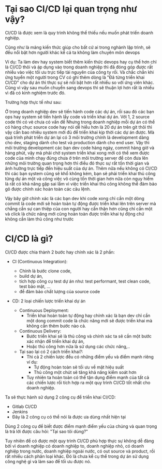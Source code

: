 # Tại sao CI/CD lại quan trọng như vậy?

CI/CD là được xem là quy trình không thể thiếu nếu muốn phát triển doanh nghiệp.

Cũng như là mảng kiến thức giúp cho bất cứ ai trong nghành lập trình, sẽ đều nổi bật hơn người khác
kể cả ta không làm chuyên môn devops

Ví dụ: Ta làm dev hay system biết thêm kiến thức devops hay cụ thể hơn chỉ là CI/CD thôi
và áp dụng vào trong doanh nghiệp thì đã đóng góp được rất nhiều vào việc tối ưu trực tiếp
tài nguyên của công ty rồi.
Và chắc chắn khi ứng tuyển một người trong CV có ghi thêm dòng là "Đã từng triển khai CI/CD"
cho dự án thì thực sự sẽ nổi bật hơn rất nhiều so với ứng viên khác.
Cũng vì vậy sau muốn chuyển sang devops thì sẽ thuận lợi hơn rất là nhiều vì đã có kinh nghiệm
trước đó.

Trường hợp thực tế như sau:

Ở trong doanh nghiệp dev sẽ tiến hành code các dự án, rồi sau đó các bạn
ops hay system sẽ tiến hành lấy code và triển khai dự án.
Với 1, 2 source code thì có vẻ chưa có vấn đề
Nhưng trong doanh nghiệp mỗi dự án có thể có hàng chục source code hay
nói dễ hiểu hơn là 20 dự án trên git thôi thì vậy cần bao nhiêu system
mới đủ để triển khai kịp thời các dự án được.
Mà quá trình phát triển dự án lại có 3 môi trường chính là development dàng cho dev,
staging dành cho test và production dành cho end user. Vậy thì môi trường development
các bạn dev code hàng ngày, commit hàng giờ và hàng phút, vậy mà phải chờ system triển
khai xong mới có thể xem được code của mình chạy đúng chưa ở trên môi trường server để còn
đưa lên những môi trường quan trọng hơn thì điều đó thực sự rất tốn thời gian và ảnh hường
trực tiếp đến hiệu suất của dự án.
Thêm nữa nếu không có CI/CD thì các bạn system cũng sẽ khổ không kém, bạn sẽ phải triển khai
thủ công từng dự án một và công việc vô cùng tốn thời gian hơn nữa còn nguy hiểm là rất có
khả năng gặp sai lầm vì việc triển khai thủ công không thể đảm bảo gõ được chính xác hoàn
toàn các câu lệnh.

Vậy bây giờ chính xác là các bạn dev khi code xong chỉ cần một dòng commit là code mới sẽ
hoàn toàn tự động được triển khai lên trên server mà chẳng cần sự can thiệp của con người
hay cẩn thận hơn cũng chỉ cần một và click là chức năng mới cũng hoàn toàn được triển khai tự động
chứ không cần làm thủ công như trước

# CI/CD là gì?

CI/CD được chia thành 2 bước hay chính xác là 2 phần:

-   CI (Continuous Integration):
    -   Chính là bước clone code,
    -   build dự án,
    -   tích hợp công cụ test dự án như: test performant, test clean code, test bảo mật, ...
    -   để đảm bảo chất lượng của source code
-   CD: 2 loại chiến lược triển khai dự án

    -   Continuous Deployment:
        -   Triển khai hoàn toàn tự động hay chính xác là bạn dev chỉ cần một dong commit code là chức năng
            mới sẽ được triển khai mà không cần thêm bước nào cả.
    -   Continuous Delivery:
        -   Bước triển khai sẽ là thủ công và chính xác ta sẽ cần một bước xác nhận để triển khai dự án,
        -   Hoặc thủ công hơn nữa là sử dụng các chức năng,..
    -   Tại sao lại có 2 cách triển khai?:
        -   Thì cả 2 chiến lược đều có những điểm yếu và điểm mạnh riêng ví dụ:
            -   Tự động hoàn toàn sẽ tối ưu về mặt hiệu suất
            -   Thủ công một chút sẽ tăng khả năng kiểm soát hơn
        -   Tuy nhiên ta hoàn toàn có thể tận dụng điểm mạnh của tất cả các chiến lược rồi tích hợp ra một quy
            trình CI/CD tốt nhất cho doanh nghiệp.

Ta sẽ thực hành sử dụng 2 công cụ để triển khai CI/CD:

-   Gitlab CI/CD
-   Jenkins
-   Đây là 2 công cụ có thể nói là được ưa dùng nhất hiện tại

Dùng 2 công cụ để biết được điểm mạnh điểm yếu của chúng và quan trọng là trả lới được câu hỏi:
"Tại sao tôi dùng?"

Tuy nhiên để có được một quy trình CI/CD phù hợp thực sự không dễ đàng bởi vì doanh nghiệp có doanh nghiệp
to, doanh nghiệp nhỏ, có doanh nghiệp trong nước, doanh nghiệp ngoài nước, có out source và product,
rồi rất nhiều cách phân loại khác. Đó là chưa kể cụ thể trong dự án sử dụng công nghệ gì và làm sao để tối
ưu được nó.
